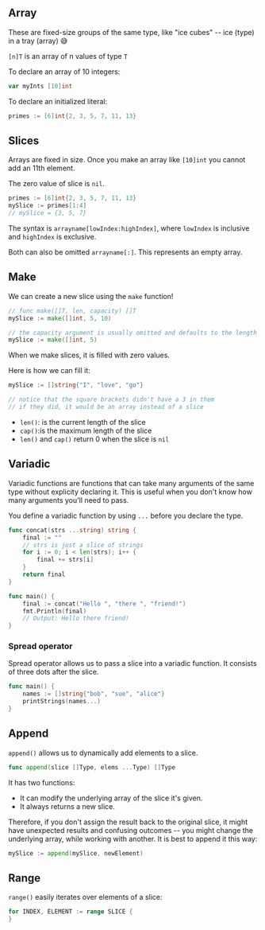 ## Array

These are fixed-size groups of the same type, like "ice cubes" -- ice (type) in a tray (array) 😅

`[n]T` is an array of n values of type `T`

To declare an array of 10 integers:

```go
var myInts [10]int
```

To declare an initialized literal:

```go
primes := [6]int{2, 3, 5, 7, 11, 13}
```

## Slices

Arrays are fixed in size. Once you make an array like `[10]int` you cannot add an 11th element.

The zero value of slice is `nil`.

```go
primes := [6]int{2, 3, 5, 7, 11, 13}
mySlice := primes[1:4]
// mySlice = {3, 5, 7}
```

The syntax is `arrayname[lowIndex:highIndex]`, where `lowIndex` is inclusive and `highIndex` is exclusive.

Both can also be omitted `arrayname[:]`. This represents an empty array.

## Make

We can create a new slice using the `make` function!

```go
// func make([]T, len, capacity) []T
mySlice := make([]int, 5, 10)

// the capacity argument is usually omitted and defaults to the length
mySlice := make([]int, 5)
```

When we make slices, it is filled with zero values.

Here is how we can fill it:

```go
mySlice := []string{"I", "love", "go"}

// notice that the square brackets didn't have a 3 in them
// if they did, it would be an array instead of a slice
```

- `len()`: is the current length of the slice
- `cap()`:is the maximum length of the slice
- `len()` and `cap()` return 0 when the slice is `nil`

## Variadic

Variadic functions are functions that can take many arguments of the same type without explicity declaring it. This is useful when you don't know how many arguments you'll need to pass.

You define a variadic function by using `...` before you declare the type.

```go
func concat(strs ...string) string {
    final := ""
    // strs is just a slice of strings
    for i := 0; i < len(strs); i++ {
        final += strs[i]
    }
    return final
}

func main() {
    final := concat("Hello ", "there ", "friend!")
    fmt.Println(final)
    // Output: Hello there friend!
}
```

### Spread operator

Spread operator allows us to pass a slice into a variadic function. It consists of three dots after the slice.

```go
func main() {
    names := []string{"bob", "sue", "alice"}
    printStrings(names...)
}
```

## Append

`append()` allows us to dynamically add elements to a slice.

```go
func append(slice []Type, elems ...Type) []Type
```

It has two functions:

- It can modify the underlying array of the slice it's given.
- It always returns a new slice.

Therefore, if you don't assign the result back to the original slice, it might have unexpected results and confusing outcomes -- you might change the underlying array, while working with another. It is best to append it this way:

```go
mySlice := append(mySlice, newElement)
```

## Range

`range()` easily iterates over elements of a slice:

```go
for INDEX, ELEMENT := range SLICE {
}
```
